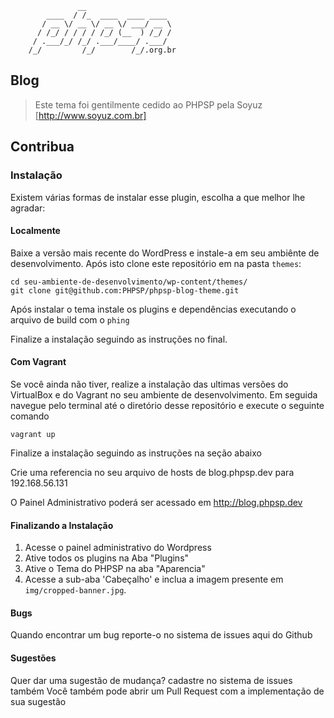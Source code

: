                    __
            ____  / /_  ____  ____ ____
           / __ \/ __ \/ __ \/ ___/ __ \
          / /_/ / / / / /_/ (__  ) /_/ /
         / .___/_/ /_/ .___/____/ .___/
        /_/         /_/        /_/.org.br

## Blog

> Este tema foi gentilmente cedido ao PHPSP pela Soyuz
[http://www.soyuz.com.br]

## Contribua

### Instalação

Existem várias formas de instalar esse plugin, escolha a que melhor lhe agradar:

#### Localmente

Baixe a versão mais recente do WordPress e instale-a em seu ambiênte de
desenvolvimento. Após isto clone este repositório em na pasta `themes`:

```shell
cd seu-ambiente-de-desenvolvimento/wp-content/themes/
git clone git@github.com:PHPSP/phpsp-blog-theme.git
```

Após instalar o tema instale os plugins e dependências executando o arquivo de
build com o `phing`

Finalize a instalação seguindo as instruções no final.

#### Com Vagrant

Se você ainda não tiver, realize a instalação das ultimas versões do VirtualBox
e do Vagrant no seu ambiente de desenvolvimento. Em seguida navegue pelo
terminal até o diretório desse repositório e execute o seguinte comando

```shell
vagrant up
```

Finalize a instalação seguindo as instruções na seção abaixo

Crie uma referencia no seu arquivo de hosts de blog.phpsp.dev para 192.168.56.131

O Painel Administrativo poderá ser acessado em http://blog.phpsp.dev

#### Finalizando a Instalação

1. Acesse o painel administrativo do Wordpress
2. Ative todos os plugins na Aba "Plugins"
3. Ative o Tema do PHPSP na aba "Aparencia"
4. Acesse a sub-aba 'Cabeçalho' e inclua a imagem presente em `img/cropped-banner.jpg`.

#### Bugs

Quando encontrar um bug reporte-o no sistema de issues aqui do Github

#### Sugestões

Quer dar uma sugestão de mudança? cadastre no sistema de issues também
Você também pode abrir um Pull Request com a implementação de sua sugestão
